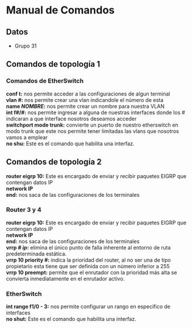 # Manual de Comandos

## Datos
- Grupo 31

## Comandos de topología 1
### Comandos de EtherSwitch
<strong>conf t:</strong> nos permite acceder a las configuraciones de algun terminal<br>
<strong>vlan #:</strong> nos permite crear una vlan indicandole el número de esta<br>
<strong>name *NOMBRE*:</strong> nos permite crear un nombre para nuestra VLAN <br>
<strong>int f#/#:</strong> nos permite ingresar a alguna de nuestras interfaces donde los # indicaran a que interface nosotros deseamos acceder<br>
<strong>switchport mode trunk:</strong> convierte un puerto de nuestro etherswitch en modo trunk que este nos permite tener limitadas las vlans que nosotros vamos a emplear<br>
<strong>no shu:</strong> Este es el comando que habilita una interfaz.<br>

## Comandos de topología 2

<strong>router eigrp 10:</strong>  Este es encargado de enviar y recibir paquetes EIGRP que contengan datos IP<br>
<strong>network IP</strong><br>
<strong>end:</strong> nos saca de las configuraciones de los terminales
<br>
### Router 3 y 4
<strong>router eigrp 10:</strong>  Este es encargado de enviar y recibir paquetes EIGRP que contengan datos IP<br>
<strong>network IP</strong><br>
<strong>end:</strong> nos saca de las configuraciones de los terminales<br>
<strong>vrrp # *ip*:</strong> elimina el único punto de falla inherente al entorno de ruta predeterminada estática. <br>
<strong>vrrp 10 priority #:</strong> indica la prioridad del router, al no ser una de tipo propietario esta tiene que ser definida con un número inferior a 255<br>
<strong>vrrp 10 preempt:</strong> permite que el enrutador con la prioridad más alta se convierta inmediatamente en el enrutador activo.<br>

### EtherSwitch <br>

<strong>int range f1/0 - 3:</strong> nos permite configurar un rango en especifico de interfaces<br>
<strong>no shut:</strong> Este es el comando que habilita una interfaz.<br>
